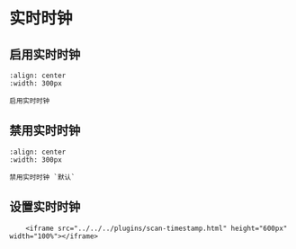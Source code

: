 # 实时时钟

## 启用实时时钟

```{figure} media/25RTCSTAMP231.png
:align: center
:width: 300px

启用实时时钟
```


## 禁用实时时钟

```{figure} media/25RTCSTAMP230.png
:align: center
:width: 300px

禁用实时时钟 `默认`
```

## 设置实时时钟


```{raw} html
    <iframe src="../../../plugins/scan-timestamp.html" height="600px" width="100%"></iframe>

```